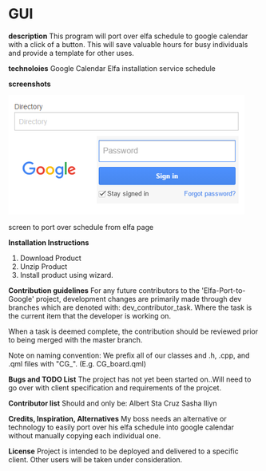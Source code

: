 # GUI

**description**
This program will port over elfa schedule to google calendar with a click of a button. This will save valuable hours for
busy individuals and provide a template for other uses.

**technoloies**
Google Calendar
Elfa installation service schedule

**screenshots**

![Alt text](/screen.png?raw=true "Placeholder")

screen to port over schedule from elfa page
 
**Installation Instructions**
1. Download Product
2. Unzip Product
3. Install product using wizard.

**Contribution guidelines**
For any future contributors to the 'Elfa-Port-to-Google' project, development changes are primarily made through dev branches which are denoted with: dev_contributor_task. Where the task is the current item that the developer is working on.

When a task is deemed complete, the contribution should be reviewed prior to being merged with the master branch.

Note on naming convention: We prefix all of our classes and .h, .cpp, and .qml files with "CG_". (E.g. CG_board.qml)

**Bugs and TODO List**
The project has not yet been started on..Will need to go over with client specification and requirements of the projcet. 

**Contributor list**
Should and only be:
Albert Sta Cruz
Sasha Iliyn

**Credits, Inspiration, Alternatives**
My boss needs an alternative or technology to easily port over his elfa schedule into google calendar without manually copying each individual one.
 
**License**
Project is intended to be deployed and delivered to a specific client. Other users will be taken under consideration. 
